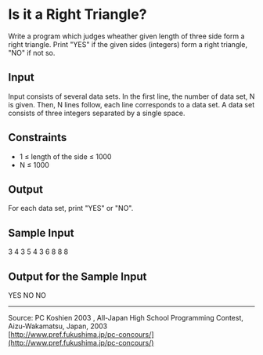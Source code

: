 
    
# Is it a Right Triangle?

Write a program which judges wheather given length of three side form a right triangle. Print "YES" if the given sides (integers) form a right triangle, "NO" if not so.

## Input

Input consists of several data sets. In the first line, the number of data set, N is given. Then, N lines follow, each line corresponds to a data set. A data set consists of three integers separated by a single space.

## Constraints

- 1 ≤ length of the side ≤ 1000
- N ≤ 1000

## Output

For each data set, print "YES" or "NO".

## Sample Input

3 4 3 5 4 3 6 8 8 8
## Output for the Sample Input

YES NO NO
* * *

Source: PC Koshien 2003 , All-Japan High School Programming Contest, Aizu-Wakamatsu, Japan, 2003  
  [http://www.pref.fukushima.jp/pc-concours/](http://www.pref.fukushima.jp/pc-concours/)

 
